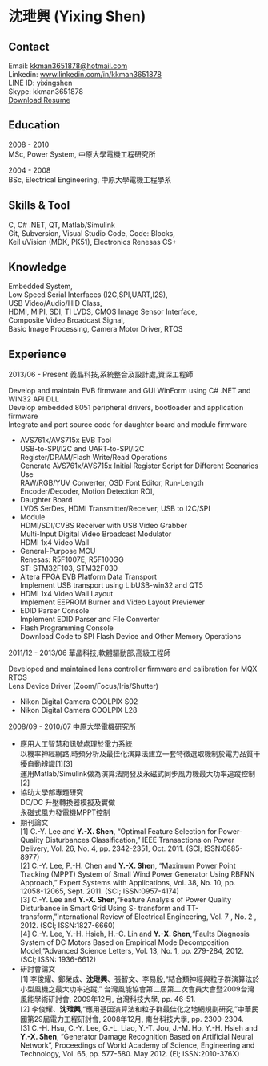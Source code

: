 
沈玴興 (Yixing Shen)
============
Contact
---------
Email: kkman3651878@hotmail.com    
Linkedin: www.linkedin.com/in/kkman3651878    
LINE ID: yixingshen    
Skype: kkman3651878    
[Download Resume](https://YixingShen.github.io/resume-zh-tw-yixing.pdf)    

Education
---------
2008 - 2010    
MSc, Power System, 中原大學電機工程研究所    

2004 - 2008    
BSc, Electrical Engineering, 中原大學電機工程學系     

Skills & Tool
---------
C,  C# .NET, QT, Matlab/Simulink     
Git, Subversion, Visual Studio Code, Code::Blocks,    
Keil uVision (MDK, PK51), Electronics Renesas CS+     

Knowledge
---------
Embedded System,    
Low Speed Serial Interfaces (I2C,SPI,UART,I2S),    
USB Video/Audio/HID Class,    
HDMI, MIPI, SDI, TI LVDS, CMOS Image Sensor Interface,    
Composite Video Broadcast Signal,    
Basic Image Processing, Camera Motor Driver, RTOS    

Experience 
---------
2013/06 - Present 義晶科技,系統整合及設計處,資深工程師

Develop and maintain EVB firmware and GUI WinForm using C# .NET and WIN32 API DLL    
Develop embedded 8051 peripheral drivers, bootloader and application firmware    
Integrate and port source code for daughter board and module firmware    

- AVS761x/AVS715x EVB Tool    
    USB-to-SPI/I2C and UART-to-SPI/I2C    
    Register/DRAM/Flash Write/Read Operations    
    Generate AVS761x/AVS715x Initial Register Script for Different Scenarios Use    
    RAW/RGB/YUV Converter, OSD Font Editor, Run-Length Encoder/Decoder, Motion Detection ROI,     
- Daughter Board    
    LVDS SerDes, HDMI Transmitter/Receiver, USB to I2C/SPI    
- Module    
    HDMI/SDI/CVBS Receiver with USB Video Grabber    
    Multi-Input Digital Video Broadcast Modulator    
    HDMI 1x4 Video Wall    
- General-Purpose MCU    
  Renesas: R5F1007E, R5F100GG    
  ST: STM32F103, STM32F030    
- Altera FPGA EVB Platform Data Transport    
  Implement USB transport using LibUSB-win32 and QT5    
- HDMI 1x4 Video Wall Layout    
  Implement EEPROM Burner and Video Layout Previewer    
- EDID Parser Console     
  Implement EDID Parser and File Converter    
- Flash Programming Console    
  Download Code to SPI Flash Device and Other Memory Operations    

2011/12 - 2013/06 華晶科技,軟體驅動部,高級工程師    

Developed and maintained lens controller firmware and calibration for MQX RTOS    
Lens Device Driver (Zoom/Focus/Iris/Shutter)    
- Nikon Digital Camera COOLPIX S02    
- Nikon Digital Camera COOLPIX L28    

2008/09 - 2010/07 中原大學電機研究所    

- 應用人工智慧和訊號處理於電力系統    
  以機率神經網路,時頻分析及最佳化演算法建立一套特徵選取機制於電力品質干擾自動辨識[1][3]    
  運用Matlab/Simulink做為演算法開發及永磁式同步風力機最大功率追蹤控制[2]    
- 協助大學部專題研究    
  DC/DC 升壓轉換器模擬及實做    
  永磁式風力發電機MPPT控制    
- 期刊論文    
  [1] C.-Y. Lee and **Y.-X. Shen**, “Optimal Feature Selection for Power-Quality Disturbances Classification,” IEEE Transactions on Power Delivery, Vol. 26, No. 4, pp. 2342-2351, Oct. 2011. (SCI; ISSN:0885-8977)    
  [2] C.-Y. Lee, P.-H. Chen and **Y.-X. Shen**, “Maximum Power Point Tracking (MPPT) System of Small Wind Power Generator Using RBFNN Approach,” Expert Systems with Applications, Vol. 38, No. 10, pp. 12058-12065, Sept. 2011. (SCI; ISSN:0957-4174)    
  [3] C.-Y. Lee and **Y.-X. Shen**,“Feature Analysis of Power Quality Disturbance in Smart Grid Using S- transform and TT-transform,”International Review of Electrical Engineering, Vol. 7 , No. 2 , 2012. (SCI; ISSN:1827-6660)    
  [4] C.-Y. Lee, Y.-H. Hsieh, H.-C. Lin and **Y.-X. Shen**,“Faults Diagnosis System of DC Motors Based on Empirical Mode Decomposition Model,”Advanced Science Letters, Vol. 13, No. 1, pp. 279-284, 2012. (SCI; ISSN: 1936-6612)    
- 研討會論文    
  [1] 李俊耀、鄭榮成、**沈玴興**、張智文、李易殷,“結合類神經與粒子群演算法於小型風機之最大功率追蹤,” 台灣風能協會第二屆第二次會員大會暨2009台灣風能學術研討會, 2009年12月, 台灣科技大學, pp. 46-51.    
  [2] 李俊耀、**沈玴興**,“應用基因演算法和粒子群最佳化之地網規劃研究,”中華民國第29屆電力工程研討會, 2008年12月, 南台科技大學, pp. 2300-2304.    
  [3] C.-H. Hsu, C.-Y. Lee, G.-L. Liao, Y.-T. Jou, J.-M. Ho, Y.-H. Hsieh and **Y.-X. Shen**, “Generator Damage Recognition Based on Artificial Neural Network”, Proceedings of World Academy of Science, Engineering and Technology, Vol. 65, pp. 577-580. May 2012. (EI; ISSN:2010-376X)    